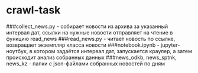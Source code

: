 # crawl-task
###collect_news.py - собирает новости из архива за указанный интервал дат, ссылки на нужные новости отправляет на чтение в функцию read_news
###read_news.py - читает новость по ссылке, возвращает экземпляр класса новости
###notebook.ipynb - jupyter-ноутбук, в котором задаётся интервал дат, запускается краулер, а затем происходит анализ собранных данных
###news_odkb, news_sptnk, news_kz - папки с json-файлами собранных новостей по дням
